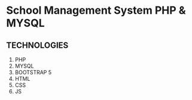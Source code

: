 # School Management System PHP & MYSQL

## TECHNOLOGIES

1. PHP
1. MYSQL
1. BOOTSTRAP 5
1. HTML
1. CSS
1. JS
